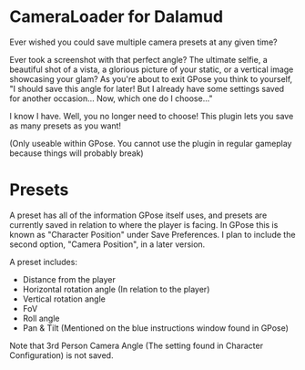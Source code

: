 # CameraLoader for Dalamud
Ever wished you could save multiple camera presets at any given time?

Ever took a screenshot with that perfect angle? The ultimate selfie, a beautiful shot of a vista, a glorious picture of your static, or a vertical image showcasing your glam? As you're about to exit GPose you think to yourself, "I should save this angle for later! But I already have some settings saved for another occasion... Now, which one do I choose..."

I know I have. Well, you no longer need to choose! This plugin lets you save as many presets as you want!

(Only useable within GPose. You cannot use the plugin in regular gameplay because things will probably break)

# Presets
A preset has all of the information GPose itself uses, and presets are currently saved in relation to where the player is facing. In GPose this is known as "Character Position" under Save Preferences. I plan to include the second option, "Camera Position", in a later version.

A preset includes:
* Distance from the player
* Horizontal rotation angle (In relation to the player)
* Vertical rotation angle
* FoV
* Roll angle
* Pan & Tilt (Mentioned on the blue instructions window found in GPose)

Note that 3rd Person Camera Angle (The setting found in Character Configuration) is not saved.

